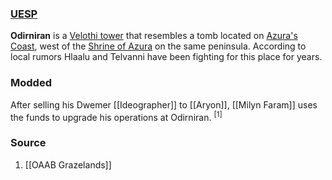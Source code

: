 ### [UESP](https://en.uesp.net/wiki/Morrowind:Odirniran_(place))
**Odirniran** is a [Velothi tower](https://en.uesp.net/wiki/Morrowind:Velothi_Towers "Morrowind:Velothi Towers") that resembles a tomb located on [Azura's Coast](https://en.uesp.net/wiki/Morrowind:Azura%27s_Coast "Morrowind:Azura's Coast"), west of the [Shrine of Azura](https://en.uesp.net/wiki/Morrowind:Shrine_of_Azura "Morrowind:Shrine of Azura") on the same peninsula. According to local rumors Hlaalu and Telvanni have been fighting for this place for years.
### Modded
After selling his Dwemer [[Ideographer]] to [[Aryon]], [[Milyn Faram]] uses the funds to upgrade his operations at Odirniran. <sup>[1]</sup>
### Source
1. [[OAAB Grazelands]]